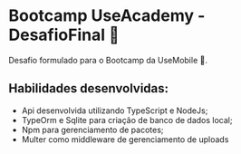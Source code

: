 # Bootcamp UseAcademy - DesafioFinal 🚀

Desafio formulado para o Bootcamp da UseMobile 💙.

## Habilidades desenvolvidas:

* Api desenvolvida utilizando TypeScript e NodeJs;
* TypeOrm e Sqlite para criação de banco de dados local;
* Npm para gerenciamento de pacotes;
* Multer como middleware de gerenciamento de uploads 
